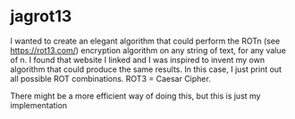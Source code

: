 # jagrot13
I wanted to create an elegant algorithm that could perform the ROTn (see https://rot13.com/) encryption algorithm on any string of text, for any value of n.
I found that website I linked and I was inspired to invent my own algorithm that could produce the same results. In this case, I just print out all possible ROT combinations.
ROT3 = Caesar Cipher.

There might be a more efficient way of doing this, but this is just my implementation

